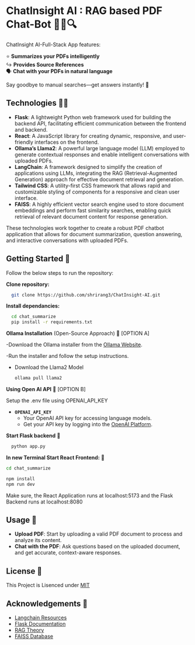 
# ChatInsight AI : RAG based PDF Chat-Bot 📌💥🔍️

ChatInsight AI-Full-Stack App features:  

⭐ **Summarizes your PDFs intelligently**  
↪  **Provides Source References**   
🗣 **Chat with your PDFs in natural language**  


Say goodbye to manual searches—get answers instantly! 🚀
## Technologies 🧑‍💻



- **Flask**: A lightweight Python web framework used for building the backend API, facilitating efficient communication between the frontend and backend.
- **React**: A JavaScript library for creating dynamic, responsive, and user-friendly interfaces on the frontend.
- **Ollama’s Llama2**: A powerful large language model (LLM) employed to generate contextual responses and enable intelligent conversations with uploaded PDFs.
- **LangChain**: A framework designed to simplify the creation of applications using LLMs, integrating the RAG (Retrieval-Augmented Generation) approach for effective document retrieval and generation.
- **Tailwind CSS**: A utility-first CSS framework that allows rapid and customizable styling of components for a responsive and clean user interface.
- **FAISS**: A highly efficient vector search engine used to store document embeddings and perform fast similarity searches, enabling quick retrieval of relevant document content for response generation.

These technologies work together to create a robust PDF chatbot application that allows for document summarization, question answering, and interactive conversations with uploaded PDFs.

## Getting Started 📝

Follow the below steps to run the repository:

**Clone repository:**

```bash
  git clone https://github.com/shrirang3/ChatInsight-AI.git
```

**Install dependancies:**

```bash
  cd chat_summarize
  pip install -r requirements.txt
  ```

**Ollama Installation** (Open-Source Approach) 🚀 [OPTION A]

-Download the Ollama installer from the [Ollama Website](https://ollama.com/download).

-Run the installer and follow the setup instructions.



- Download the Llama2 Model  
    
    ```bash
    ollama pull llama2
    ```

**Using Open AI API** 🚀 [OPTION B]

Setup the .env file using OPENAI_API_KEY

- **`OPENAI_API_KEY`**  
  - Your OpenAI API key for accessing language models.  
  - Get your API key by logging into the [OpenAI Platform](https://platform.openai.com/account/api-keys). 

**Start Flask backend** 🚨

```bash
  python app.py
  ```

**In new Terminal Start React Frontend:** 📌

```bash
cd chat_summarize
```

```bash
npm install
npm run dev
```

Make sure, the React Application runs at localhost:5173 and the Flask Backend runs at localhost:8080

## Usage 📱

- **Upload PDF**: Start by uploading a valid PDF document to process and analyze its content.  
- **Chat with the PDF**: Ask questions based on the uploaded document, and get accurate, context-aware responses.  

## License 📄

This Project is Lisenced under [MIT](https://github.com/shrirang3/ChatInsight-AI/blob/master/LICENSE)





## Acknowledgements 👥

 - [Langchain Resources](https://python.langchain.com/docs/tutorials/rag/)
 - [Flask Documentation](https://flask.palletsprojects.com/en/stable/)
 - [RAG Theory](https://cloud.google.com/use-cases/retrieval-augmented-generation)
 - [FAISS Database](https://python.langchain.com/docs/integrations/vectorstores/faiss/)

